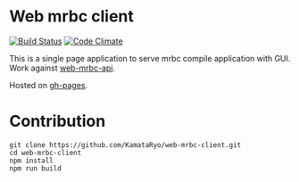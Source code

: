 # Web mrbc client

[![Build Status](https://travis-ci.org/KamataRyo/web-mrbc-client.svg?branch=master)](https://travis-ci.org/KamataRyo/web-mrbc-client)
[![Code Climate](https://codeclimate.com/github/KamataRyo/web-mrbc-client/badges/gpa.svg)](https://codeclimate.com/github/KamataRyo/web-mrbc-client)

This is a single page application to serve mrbc compile application with GUI.
Work against [web-mrbc-api](https://github.com/KamataRyo/web-mrbc-api).

Hosted on [gh-pages](https://kamataryo.github.io/web-mrbc-client).

# Contribution

```
git clone https://github.com/KamataRyo/web-mrbc-client.git
cd web-mrbc-client
npm install
npm run build
```
